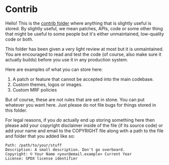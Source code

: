 # Contrib

Hello! This is the [contrib folder](https://drewdevault.com/2020/06/06/Add-a-contrib-directory.html) where anything that is slightly useful is stored. By slightly useful, we mean patches, APIs, code or some other thing that might be useful to some people but it's either unmaintained, low-quality code or both.

This folder has been given a very light review at most but it is unmaintained. You are encouraged to read and test the code (of course, also make sure it actually builds) before you use it in any production system.

Here are examples of what you can store here:
1. A patch or feature that cannot be accepted into the main codebase.
2. Custom themes, logos or images.
3. Custom MRF policies

But of course, these are not rules that are set in stone. You can put whatever you want here. Just please do not file bugs for things stored in this folder.

For legal reasons, if you *do* actually end up storing something here then please add your copyright disclaimer inside of the file (if its source code) or add your name and email to the COPYRIGHT file along with a path to the file and folder that you added like so:

```
Path: /path/to/your/stuff
Description: A small description. Don't go overboard.
Copyright: © Your Name <your@email.example> Current Year
License: SPDX license identifier
```